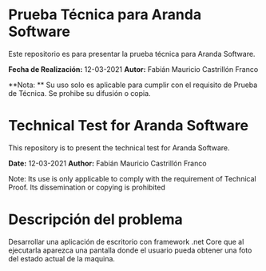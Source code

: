 # Prueba Técnica para Aranda Software

Este repositorio es para presentar la prueba técnica para Aranda Software.

**Fecha de Realización:** 12-03-2021
**Autor:** Fabián Mauricio Castrillón Franco

**Nota: ** Su uso solo es aplicable para cumplir con el requisito de Prueba de Técnica. Se prohibe su difusión o copia.

# Technical Test for Aranda Software
This repository is to present the technical test for Aranda Software.

**Date:** 12-03-2021
**Author:** Fabián Mauricio Castrillón Franco

Note: Its use is only applicable to comply with the requirement of Technical Proof. Its dissemination or copying is prohibited

# Descripción del problema

Desarrollar una aplicación de escritorio con framework .net Core que al ejecutarla aparezca una pantalla donde el usuario pueda obtener una foto del estado actual de la maquina.


